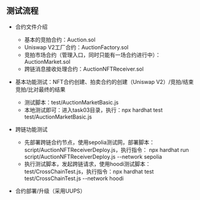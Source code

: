 ## 测试流程

* 合约文件介绍
    * 基本的竞拍合约：Auction.sol
    * Uniswap V2工厂合约：AuctionFactory.sol
    * 竞拍市场合约（管理入口，同时只能有一场合约进行中）：AuctionMarket.sol
    * 跨链消息接收处理合约：AuctionNFTReceiver.sol

* 基本功能测试：NFT合约创建、拍卖合约的创建（Uniswap V2）/竞拍/结束竞拍/比对最终的结果
    * 测试脚本：test/AuctionMarketBasic.js
    * 本地测试即可：进入task03目录，执行：npx hardhat test test/AuctionMarketBasic.js
* 跨链功能测试
    * 先部署跨链合约节点，使用sepolia测试网，部署脚本：script/AuctionNFTReceiverDeploy.js，执行指令： npx hardhat run script/AuctionNFTReceiverDeploy.js --network sepolia
    * 执行测试脚本，发起跨链请求，使用hoodi测试脚本：test/CrossChainTest.js，执行指令：npx hardhat test test/CrossChainTest.js --network hoodi
* 合约部署/升级（采用UUPS）
